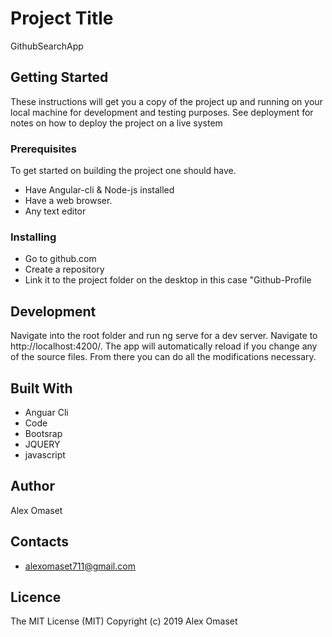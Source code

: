 # Project Title

GithubSearchApp

## Getting Started

These instructions will get you a copy of the project up and running on your local machine for development and testing purposes. See deployment for notes on how to deploy the project on a live system

### Prerequisites
 To get started on building the project one should have.
* Have Angular-cli & Node-js installed
* Have a web browser.
* Any text editor

### Installing
* Go to github.com 
* Create a repository
* Link it to the project folder on the desktop in this case "Github-Profile

## Development 

  Navigate into the root folder and run ng serve for a dev server. Navigate to http://localhost:4200/. The app will automatically reload if you change any of the source files. From there you can do all the modifications necessary.

## Built With

* Anguar Cli
* Code
* Bootsrap 
* JQUERY
* javascript

## Author 

Alex Omaset 

## Contacts
* alexomaset711@gmail.com

## Licence

The MIT License (MIT)
Copyright (c) 2019 Alex Omaset
